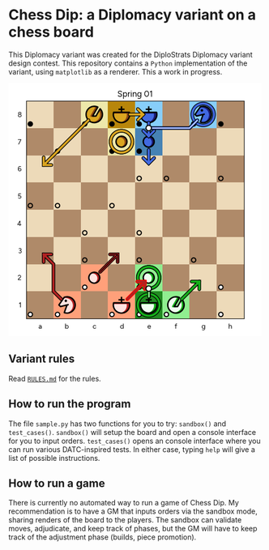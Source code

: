 # Chess Dip: a Diplomacy variant on a chess board

This Diplomacy variant was created for the DiploStrats Diplomacy variant
design contest. This repository contains a `Python` implementation of
the variant, using `matplotlib` as a renderer. This a work in progress.

![A spring 01 phase](/docs/images/r2.png)

## Variant rules

Read [`RULES.md`](/docs/RULES.md) for the rules.

## How to run the program

The file `sample.py` has two functions for you to try: `sandbox()` and
`test_cases()`. `sandbox()` will setup the board and open a console
interface for you to input orders. `test_cases()` opens an console
interface where you can run various DATC-inspired tests. In either case,
typing `help` will give a list of possible instructions.

## How to run a game

There is currently no automated way to run a game of Chess Dip. My
recommendation is to have a GM that inputs orders via the sandbox mode,
sharing renders of the board to the players. The sandbox can validate
moves, adjudicate, and keep track of phases, but the GM will have to
keep track of the adjustment phase (builds, piece promotion).